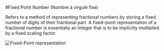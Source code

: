 #Fixed Point Number (Nombre à virgule fixe)

Refers to a method of representing fractional numbers by storing a fixed number of digits of their fractional part.
A fixed-point representation of a fractional number is essentially an integer that is to be implicitly multiplied by a fixed scaling factor. 

![Fixed-Point representation](https://thedatabus.io/static/fixed-point-b50cf1e085815f50aba9957d93f351f7.png)

